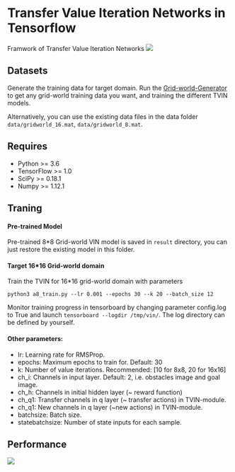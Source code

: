 # Transfer Value Iteration Networks in Tensorflow
Framwork of Transfer Value Iteration Networks
![](https://github.com/shenjunyi/Transfer-VIN/blob/master/TVIN/tvin.jpg)
## Datasets
Generate the training data for target domain. Run the [Grid-world-Generator](https://github.com/shenjunyi/Grid-world-Generator) to get any grid-world training data you want, and training the different TVIN models.
 
Alternatively, you can use the existing data files in the data folder ```data/gridworld_16.mat```, ```data/gridworld_8.mat```.
## Requires
* Python >= 3.6
* TensorFlow >= 1.0
* SciPy >= 0.18.1 
* Numpy >= 1.12.1
## Traning
#### Pre-trained Model
Pre-trained 8\*8 Grid-world VIN model is saved in ```result``` directory, you can just restore the existing model in this folder.
#### Target 16\*16 Grid-world domain
Train the TVIN for 16\*16 grid-world domain with parameters
```
python3 a8_train.py --lr 0.001 --epochs 30 --k 20 --batch_size 12
```
Monitor training progress in tensorboard by changing parameter config.log to True and launch ```tensorboard --logdir /tmp/vin/```. The log directory can be defined by yourself.<br>

#### Other parameters:

* lr: Learning rate for RMSProp.
* epochs: Maximum epochs to train for. Default: 30
* k: Number of value iterations. Recommended: [10 for 8x8, 20 for 16x16]
* ch_i: Channels in input layer. Default: 2, i.e. obstacles image and goal image.
* ch_h: Channels in initial hidden layer (~ reward function)
* ch_q1: Transfer channels in q layer (~ transfer actions) in TVIN-module.
* ch_q1: New channels in q layer (~new actions) in TVIN-module. 
* batchsize: Batch size. 
* statebatchsize: Number of state inputs for each sample.

## Performance
![](https://github.com/shenjunyi/Transfer-VIN/blob/master/TVIN/ex2_2.jpg)
